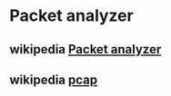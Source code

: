 # Packet analyzer



## wikipedia [Packet analyzer](https://en.wikipedia.org/wiki/Packet_analyzer)



## wikipedia [pcap](https://en.wikipedia.org/wiki/Pcap)